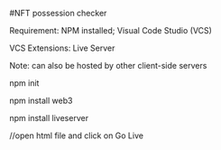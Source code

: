 #NFT possession checker

Requirement: NPM installed; Visual Code Studio (VCS)

VCS Extensions: Live Server

Note: can also be hosted by other client-side servers



npm init

npm install web3

npm install liveserver

//open html file and click on Go Live
